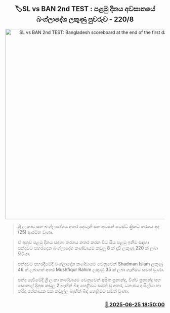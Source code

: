 <p align='center'><b><h2 align='center' title='SL vs BAN 2nd TEST: Bangladesh scoreboard at the end of the first day - 220/8'>🏷SL vs BAN 2nd TEST : පළමු දිනය අවසානයේ බංග්ලාදේශ ලකුණු පුවරුව - 220/8</h2></b></p>
<p align='center'><img src='https://helakuru.sgp1.cdn.digitaloceanspaces.com/esana/images/lib/sl-vs-ban-1st-test-new.jpg' width='600' alt='SL vs BAN 2nd TEST: Bangladesh scoreboard at the end of the first day - 220/8'></p>

> ශ්‍රී ලංකාව සහ බංග්ලාදේශය අතර දෙවැනි සහ අවසන් ටෙස්ට් ක්‍රිකට් තරගය අද (25) ආරම්භ වුණා.

> ඒ අනුව පළමු දිනය සඳහා තරගය නතර කරන විට සිය පළමු ඉනිම සඳහා පන්දුවට පහරදෙන බංග්ලාදේශ කණ්ඩායම කඩුලු 8 ක් දැවී ලකුණු 220 ක් ලබා සිටියා.

> පන්දුවට පහරදීමේදී බංග්ලාදේශ කණ්ඩායම වෙනුවෙන් Shadman Islam ලකුණු 46 ක් ලබාගත් අතර Mushfiqur Rahim ලකුණු 35 ක් ලබා ගැනීමට සමත් වුණා.

> පන්දු යැවීමේදී ශ්‍රී ලංකා කණ්ඩායම වෙනුවෙන් අසිත ප්‍රනාන්දු, විශ්ව ප්‍රනාන්දු සහ සොනාල් දිනූෂ කඩුලු 2 බැඟින් බිඳ හෙළීමට සමත් වූ අතර, ධනංජය ද සිල්වා හා තරිඳු රත්නායක එක කඩුල්ල බැඟින් බිඳ හෙළීමට සමත් වුණා.



<h3 align='right'><a href='https://www.helakuru.lk/esana/p/111349/'>📅 2025-06-25 18:50:00</a></h3>
